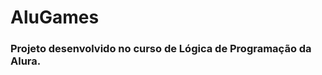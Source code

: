 # AluGames
### Projeto desenvolvido no curso de Lógica de Programação da Alura.
<img scr='alugames.png' width='100%'>

